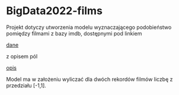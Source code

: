 # BigData2022-films

Projekt dotyczy utworzenia modelu wyznaczającego podobieństwo pomiędzy filmami z bazy imdb, dostępnymi pod linkiem

[dane](https://datasets.imdbws.com/)

z opisem pól

[opis](https://www.imdb.com/interfaces/)

Model ma w założeniu wyliczać dla dwóch rekordów filmów liczbę z przedziału [-1,1].
